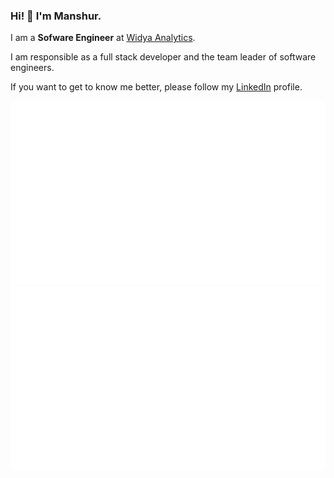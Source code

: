 ### Hi! 👋 I'm Manshur.

I am a **Sofware Engineer** at [Widya Analytics](https://widyaanalytic.com/).

I am responsible as a full stack developer and the team leader of software engineers.

If you want to get to know me better, please follow my [LinkedIn](https://www.linkedin.com/in/ymanshur/) profile.

<!--
<p align="left">
<a href="https://github.com/ymanshur">
  <img height="180em" src="https://github-readme-stats-eight-theta.vercel.app/api?username=ymanshur&show_icons=true&theme=algolia&include_all_commits=true&count_private=true"/>
  <img height="180em" src="https://github-readme-stats-eight-theta.vercel.app/api/top-langs/?username=ymanshur&layout=compact&langs_count=8&theme=algolia"/>
</a>
</p>
-->
![](https://github.com/ymanshur/github-stats/blob/master/generated/overview.svg)
![](https://github.com/ymanshur/github-stats/blob/master/generated/languages.svg)

<!--
**ymanshur/ymanshur** is a ✨ _special_ ✨ repository because its `README.md` (this file) appears on your GitHub profile.

Here are some ideas to get you started:

- 🔭 I’m currently working on ...
- 🌱 I’m currently learning ...
- 👯 I’m looking to collaborate on ...
- 🤔 I’m looking for help with ...
- 💬 Ask me about ...
- 📫 How to reach me: ...
- 😄 Pronouns: ...
- ⚡ Fun fact: ...
-->
